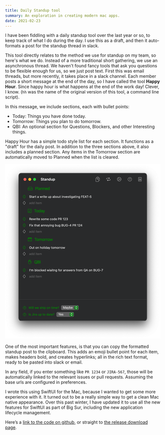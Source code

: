 ```yaml
---
title: Daily Standup tool
summary: An exploration in creating modern mac apps.
date: 2021-02-23
---
```


I have been fiddling with a daily standup tool over the last year or so, to keep track of what I do during the day. I use this as a draft, and then it auto-formats a post for the standup thread in slack. 

This tool directly relates to the method we use for standup on my team, so here's what we do. Instead of a more traditional short gathering, we use an asynchronous thread. We haven't found fancy tools that ask you questions to be flexible enough for us, so we just post text. First this was email threads, but more recently, it takes place in a slack channel. Each member posts a short message at the end of the day, so I have called the tool **Happy Hour**. Since happy hour is what happens at the end of the work day! Clever, I know.  (`hh` was the name of the original version of this tool, a command line script). 

In this message, we include sections, each with bullet points:
* Today: Things you have done today. 
* Tomorrow: Things you plan to do tomorrow. 
* QBI: An optional section for Questions, Blockers, and other Interesting things.

Happy Hour has a simple todo style list for each section. It functions as a "draft" for the daily post. In addition to the three sections above, it also includes a planned section. Any items in the Tomorrow section are automatically moved to Planned when the list is cleared. 

![The user interface of HappyHour](https://github.com/p3l6/HappyHour/raw/master/Screenshot.png)

One of the most important features, is that you can copy the formatted standup post to the clipboard. This adds an emoji bullet point for each item, makes headers bold, and creates hyperlinks; all in the rich text format, ready to be pasted into slack or email. 

In any field, if you enter something like `PR 1234` or `JIRA-567`, those will be automatically linked to the relevant issues or pull requests. Assuming the base urls are configured in preferences. 

I wrote this using SwiftUI for the Mac, because I wanted to get some more experience with it. It turned out to be a really simple way to get a clean Mac native appearance. Over this past winter, I have updated it to use all the new features for SwiftUI as part of Big Sur, including the new application lifecycle management. 

Here’s a [link to the code on github](https://github.com/p3l6/HappyHour), or straight to [the release download page](https://github.com/p3l6/HappyHour/releases/latest).
